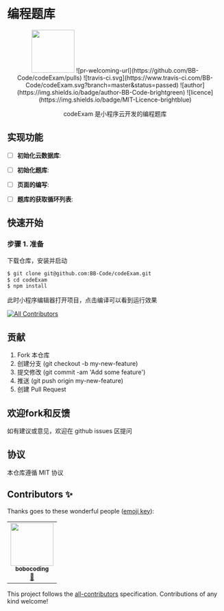 # 编程题库

<div align="center">
  <img src="./images/logo.png" width="100px">
  ![pr-welcoming-url](https://github.com/BB-Code/codeExam/pulls)
  ![travis-ci.svg](https://www.travis-ci.com/BB-Code/codeExam.svg?branch=master&status=passed)
  ![author](https://img.shields.io/badge/author-BB-Code-brightgreen)
  ![licence](https://img.shields.io/badge/MIT-Licence-brightblue)
</div>

<p align="center">
  codeExam 是小程序云开发的编程题库
</p>

## 实现功能

- [ ] **初始化云数据库**: 
- [ ] **初始化题库**: 
- [ ] **页面的编写**: 
- [ ] **题库的获取循环列表**: 



## 快速开始

### 步骤 1. 准备

下载仓库，安装并启动

```bash
$ git clone git@github.com:BB-Code/codeExam.git
$ cd codeExam
$ npm install
```
此时小程序编辑器打开项目，点击编译可以看到运行效果

<!-- ALL-CONTRIBUTORS-BADGE:START - Do not remove or modify this section -->
[![All Contributors](https://img.shields.io/badge/all_contributors-1-orange.svg?style=flat-square)](#contributors-)
<!-- ALL-CONTRIBUTORS-BADGE:END -->



## 贡献

1. Fork 本仓库
2. 创建分支 (git checkout -b my-new-feature)
3. 提交修改 (git commit -am 'Add some feature')
4. 推送 (git push origin my-new-feature)
5. 创建 Pull Request

## 欢迎fork和反馈

如有建议或意见，欢迎在 github issues 区提问

## 协议

本仓库遵循 MIT 协议

## Contributors ✨

Thanks goes to these wonderful people ([emoji key](https://allcontributors.org/docs/en/emoji-key)):

<!-- ALL-CONTRIBUTORS-LIST:START - Do not remove or modify this section -->
<!-- prettier-ignore-start -->
<!-- markdownlint-disable -->
<table>
  <tr>
    <td align="center"><a href="http://bobocoding.com"><img src="https://avatars1.githubusercontent.com/u/53459701?v=4?s=100" width="100px;" alt=""/><br /><sub><b>bobocoding</b></sub></a><br /><a href="#ideas-bobocoding" title="Ideas, Planning, & Feedback">🤔</a></td>
  </tr>
</table>

<!-- markdownlint-restore -->
<!-- prettier-ignore-end -->

<!-- ALL-CONTRIBUTORS-LIST:END -->

This project follows the [all-contributors](https://github.com/all-contributors/all-contributors) specification. Contributions of any kind welcome!
